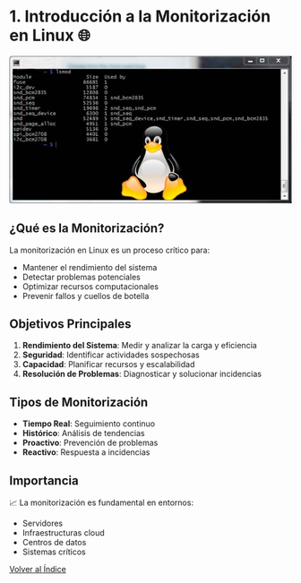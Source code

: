 # 1. Introducción a la Monitorización en Linux 🌐

![Monitorización Linux](/images/intro1.jpg)

## ¿Qué es la Monitorización?
La monitorización en Linux es un proceso crítico para:
- Mantener el rendimiento del sistema
- Detectar problemas potenciales
- Optimizar recursos computacionales
- Prevenir fallos y cuellos de botella

## Objetivos Principales
1. **Rendimiento del Sistema**: Medir y analizar la carga y eficiencia
2. **Seguridad**: Identificar actividades sospechosas
3. **Capacidad**: Planificar recursos y escalabilidad
4. **Resolución de Problemas**: Diagnosticar y solucionar incidencias


## Tipos de Monitorización
- **Tiempo Real**: Seguimiento continuo
- **Histórico**: Análisis de tendencias
- **Proactivo**: Prevención de problemas
- **Reactivo**: Respuesta a incidencias

## Importancia
📈 La monitorización es fundamental en entornos:
- Servidores
- Infraestructuras cloud
- Centros de datos
- Sistemas críticos

[Volver al Índice](/README.md)

